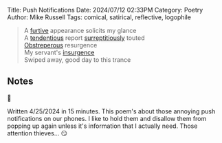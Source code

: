Title: Push Notifications
Date: 2024/07/12 02:33PM
Category: Poetry
Author: Mike Russell
Tags: comical, satirical, reflective, logophile

> A [furtive](https://www.merriam-webster.com/dictionary/furtive) appearance solicits my glance<br>
> A [tendentious](https://www.merriam-webster.com/dictionary/tendentious) report [surreptitiously](https://www.merriam-webster.com/dictionary/surreptitious) touted<br>
> [Obstreperous](https://www.merriam-webster.com/dictionary/obstreperous) resurgence<br>
> My servant's [insurgence](https://www.merriam-webster.com/dictionary/insurgence)<br>
> Swiped away, good day to this trance

## Notes

📱

Written 4/25/2024 in 15 minutes. This poem's about those annoying push notifications on our phones. I like to hold them and disallow them from popping up again unless it's information that I actually need. Those attention thieves... 😏